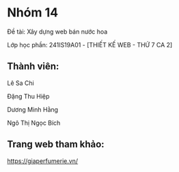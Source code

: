  # Nhóm 14
  Đề  tài: Xây dựng web bán nước hoa
  
  Lớp học phần: 241IS19A01 - [THIẾT KẾ WEB - THỨ 7 CA 2]
 ## Thành viên: 
  Lê Sa Chi 
  
  Đặng Thu Hiệp
  
  Dương Minh Hằng
  
  Ngô Thị Ngọc Bích
 ## Trang web tham khảo: 
https://giaperfumerie.vn/
 
 

